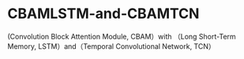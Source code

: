 # CBAMLSTM-and-CBAMTCN
(Convolution Block Attention Module, CBAM）with （Long Short-Term Memory, LSTM）and（Temporal Convolutional Network, TCN）
